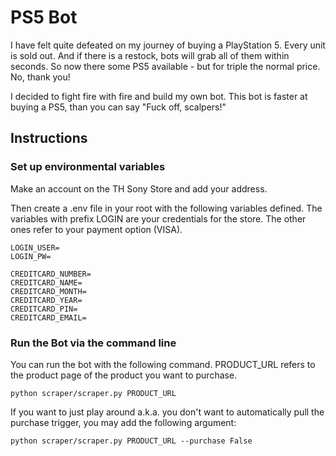 # PS5 Bot

I have felt quite defeated on my journey of buying a PlayStation 5. Every unit is sold out. 
And if there is a restock, bots will grab all of them within seconds. So now there some PS5 available - but for triple the normal price. No, thank you!

I decided to fight fire with fire and build my own bot. This bot is faster at buying a PS5, than you can say "Fuck off, scalpers!"

## Instructions
### Set up environmental variables

Make an account on the TH Sony Store and add your address.

Then create a .env file in your root with the following variables defined. The variables with prefix LOGIN are your credentials for the store. 
The other ones refer to your payment option (VISA).

    LOGIN_USER=
    LOGIN_PW=
    
    CREDITCARD_NUMBER=
    CREDITCARD_NAME=
    CREDITCARD_MONTH=
    CREDITCARD_YEAR=
    CREDITCARD_PIN=
    CREDITCARD_EMAIL=

### Run the Bot via the command line

You can run the bot with the following command. PRODUCT_URL refers to the product page of the product you want to purchase.

    python scraper/scraper.py PRODUCT_URL

If you want to just play around a.k.a. you don't want to automatically pull the purchase trigger, you may add the following argument:

    python scraper/scraper.py PRODUCT_URL --purchase False
